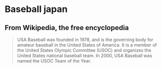 # Baseball japan

## From Wikipedia, the free encyclopedia

> USA Baseball was founded in 1978, and is the governing body for amateur baseball in the United States of America. It is a member of the United States Olympic Committee (USOC) and organizes the United States national baseball team. In 2000, USA Baseball was named the USOC Team of the Year.